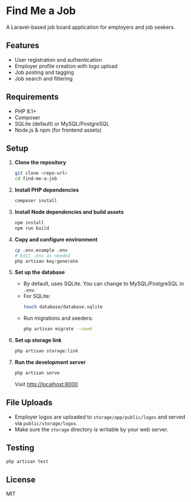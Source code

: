# Find Me a Job

A Laravel-based job board application for employers and job seekers.

## Features

-   User registration and authentication
-   Employer profile creation with logo upload
-   Job posting and tagging
-   Job search and filtering

## Requirements

-   PHP 8.1+
-   Composer
-   SQLite (default) or MySQL/PostgreSQL
-   Node.js & npm (for frontend assets)

## Setup

1. **Clone the repository**

    ```bash
    git clone <repo-url>
    cd find-me-a-job
    ```

2. **Install PHP dependencies**

    ```bash
    composer install
    ```

3. **Install Node dependencies and build assets**

    ```bash
    npm install
    npm run build
    ```

4. **Copy and configure environment**

    ```bash
    cp .env.example .env
    # Edit .env as needed
    php artisan key:generate
    ```

5. **Set up the database**

    - By default, uses SQLite. You can change to MySQL/PostgreSQL in `.env`.
    - For SQLite:
        ```bash
        touch database/database.sqlite
        ```
    - Run migrations and seeders:
        ```bash
        php artisan migrate --seed
        ```

6. **Set up storage link**

    ```bash
    php artisan storage:link
    ```

7. **Run the development server**
    ```bash
    php artisan serve
    ```
    Visit [http://localhost:8000](http://localhost:8000)

## File Uploads

-   Employer logos are uploaded to `storage/app/public/logos` and served via `public/storage/logos`.
-   Make sure the `storage` directory is writable by your web server.

## Testing

```bash
php artisan test
```

## License

MIT
